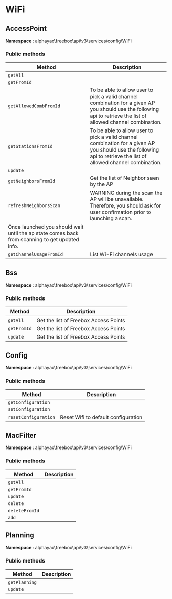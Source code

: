 
# WiFi


## AccessPoint

**Namespace**  : alphayax\freebox\api\v3\services\config\WiFi

### Public methods

| Method | Description |
|---|---|
| `getAll` |  | 
| `getFromId` |  | 
| `getAllowedCombFromId` | To be able to allow user to pick a valid channel combination for a given AP you should use the following api to retrieve the list of allowed channel combination. | 
| `getStationsFromId` | To be able to allow user to pick a valid channel combination for a given AP you should use the following api to retrieve the list of allowed channel combination. | 
| `update` |  | 
| `getNeighborsFromId` | Get the list of Neighbor seen by the AP | 
| `refreshNeighborsScan` | WARNING during the scan the AP will be unavailable. Therefore, you should ask for user confirmation prior to launching a scan.
Once launched you should wait until the ap state comes back from scanning to get updated info. | 
| `getChannelUsageFromId` | List Wi-Fi channels usage | 

## Bss

**Namespace**  : alphayax\freebox\api\v3\services\config\WiFi

### Public methods

| Method | Description |
|---|---|
| `getAll` | Get the list of Freebox Access Points | 
| `getFromId` | Get the list of Freebox Access Points | 
| `update` | Get the list of Freebox Access Points | 

## Config

**Namespace**  : alphayax\freebox\api\v3\services\config\WiFi

### Public methods

| Method | Description |
|---|---|
| `getConfiguration` |  | 
| `setConfiguration` |  | 
| `resetConfiguration` | Reset Wifi to default configuration | 

## MacFilter

**Namespace**  : alphayax\freebox\api\v3\services\config\WiFi

### Public methods

| Method | Description |
|---|---|
| `getAll` |  | 
| `getFromId` |  | 
| `update` |  | 
| `delete` |  | 
| `deleteFromId` |  | 
| `add` |  | 

## Planning

**Namespace**  : alphayax\freebox\api\v3\services\config\WiFi

### Public methods

| Method | Description |
|---|---|
| `getPlanning` |  | 
| `update` |  | 
